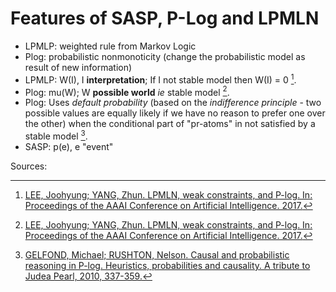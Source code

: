 # Features of SASP, P-Log and LPMLN



- LPMLP: weighted rule from Markov Logic
- Plog: probabilistic nonmonoticity (change the probabilistic model as result of new information)
- LPMLP: W(I), I **interpretation**; If I not stable model then W(I) = 0 [^1].
- Plog: mu(W); W **possible world** _ie_ stable model [^1].
- Plog: Uses _default probability_ (based on the _indifference principle_ - two possible values are equally likely if we have no reason to prefer one over the other) when the conditional part of "pr-atoms" in not satisfied by a stable model [^2]. 
- SASP: p(e), e "event"


Sources:

[^1]: [LEE, Joohyung; YANG, Zhun. LPMLN, weak constraints, and P-log. In: Proceedings of the AAAI Conference on Artificial Intelligence. 2017.](https://ojs.aaai.org/index.php/AAAI/article/view/10686)

[^2]: [GELFOND, Michael; RUSHTON, Nelson. Causal and probabilistic reasoning in P-log. Heuristics, probabilities and causality. A tribute to Judea Pearl, 2010, 337-359.](https://www.depts.ttu.edu/cs/research/documents/35.pdf)
